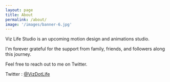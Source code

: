 ```yaml
---
layout: page
title: About
permalink: /about/
image: '/images/banner-6.jpg'
---
```


Viz Life Studio is an upcoming motion design and animations studio. 

I'm forever grateful for the support from family, friends, and followers along this journey. 

Feel free to reach out to me on Twitter.  

Twitter : [@VizDotLife](https://twitter.com/VizDotLife)  
